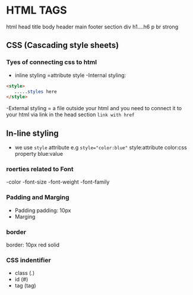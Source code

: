 # HTML TAGS
html
head
title
body
header
main
footer
section
div
h1....h6
p
br
strong
## CSS (Cascading style sheets)
### Tyes of connecting css to html
 - inline styling =attribute style
 -Internal styling:
 ``` html
<style>
    .....styles here
</style>
 ```
 -External styling = a file outside your html and you need to connect it to your html via link in the head section
 `link with href`
 ## In-line styling
 - we use `style` attribute
 e.g `style="color:blue"`
 style:attribute
 color:css property
 blue:value

 ### roerties related to Font
 -color
 -font-size
 -font-weight
 -font-family

 ### Padding and Marging
 - Padding 
 padding: 10px
 - Marging
 ### border
 border: 10px red solid

 ### CSS indentifier
 - class (.)
 - id (#)
 - tag (tag)